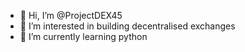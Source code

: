- 👋 Hi, I’m @ProjectDEX45
- 👀 I’m interested in building decentralised exchanges
- 🌱 I’m currently learning python

<!---
ProjectDEX45/ProjectDEX45 is a ✨ special ✨ repository because its `README.md` (this file) appears on your GitHub profile.
You can click the Preview link to take a look at your changes.
--->
